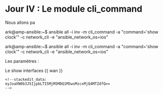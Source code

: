 # Jour IV : Le module cli_command

Nous allons pa

ark@amp-ansible:~$ ansible all -i inv -m cli_command -a "command='show clock'" -c network_cli -e "ansible_network_os=ios"

ark@amp-ansible:~$ ansible all -i inv -m cli_command -a "command='show clock'" -c network_cli -e "ansible_network_os=ios"

Les paramètres :

Le show interfaces {{ wan }}
``````
<!--stackedit_data:
eyJoaXN0b3J5IjpbLTI5MjM5MDQ1MSwxMzcxMjQ4MTZdfQ==
-->